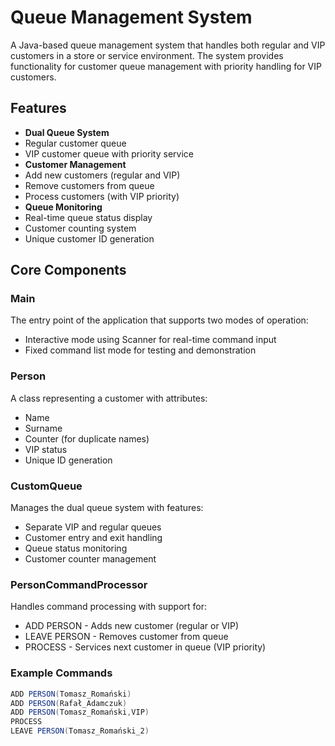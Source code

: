 # Queue Management System

A Java-based queue management system that handles both regular and VIP customers in a store or service environment. The system provides functionality for customer queue management with priority handling for VIP customers.

## Features

- **Dual Queue System**
 - Regular customer queue
 - VIP customer queue with priority service
- **Customer Management**
 - Add new customers (regular and VIP)
 - Remove customers from queue
 - Process customers (with VIP priority)
- **Queue Monitoring**
 - Real-time queue status display
 - Customer counting system
 - Unique customer ID generation
 
## Core Components

### Main
The entry point of the application that supports two modes of operation:
- Interactive mode using Scanner for real-time command input
- Fixed command list mode for testing and demonstration

### Person
A class representing a customer with attributes:
- Name
- Surname
- Counter (for duplicate names)
- VIP status
- Unique ID generation

### CustomQueue
Manages the dual queue system with features:
- Separate VIP and regular queues
- Customer entry and exit handling
- Queue status monitoring
- Customer counter management

### PersonCommandProcessor
Handles command processing with support for:
- ADD PERSON - Adds new customer (regular or VIP)
- LEAVE PERSON - Removes customer from queue
- PROCESS - Services next customer in queue (VIP priority)

### Example Commands
```java
ADD PERSON(Tomasz_Romański)
ADD PERSON(Rafał_Adamczuk)
ADD PERSON(Tomasz_Romański,VIP)
PROCESS
LEAVE PERSON(Tomasz_Romański_2)
```
